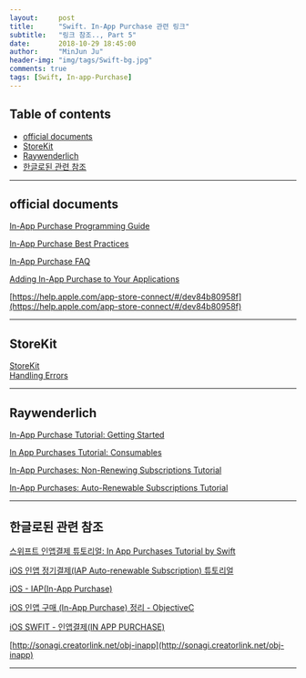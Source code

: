 ```yaml
---
layout:     post
title:      "Swift. In-App Purchase 관련 링크"
subtitle:   "링크 참조.., Part 5"
date:       2018-10-29 18:45:00
author:     "MinJun Ju"
header-img: "img/tags/Swift-bg.jpg"
comments: true 
tags: [Swift, In-app-Purchase]
---
```


## Table of contents 

  - [<U>official documents</U>](#section-id-12)
  - [<U>StoreKit</U>](#section-id-26)
  - [<U>Raywenderlich</U>](#section-id-33)
  - [<U>한글로된 관련 참조</U>](#section-id-46)
  
---

<div id='section-id-12'/>

## official documents 

[In-App Purchase Programming Guide](https://developer.apple.com/library/archive/documentation/NetworkingInternet/Conceptual/StoreKitGuide/Introduction.html#//apple_ref/doc/uid/TP40008267)<br>

[In-App Purchase Best Practices](https://developer.apple.com/library/archive/technotes/tn2387/_index.html#//apple_ref/doc/uid/DTS40014795)<br>

[In-App Purchase FAQ](https://developer.apple.com/library/archive/technotes/tn2413/_index.html#//apple_ref/doc/uid/DTS40016228)<br>

[Adding In-App Purchase to Your Applications](https://developer.apple.com/library/archive/technotes/tn2259/_index.html#//apple_ref/doc/uid/DTS40009578)<br>

[https://help.apple.com/app-store-connect/#/dev84b80958f](https://help.apple.com/app-store-connect/#/dev84b80958f)

---

<div id='section-id-26'/>

## StoreKit

[StoreKit](https://developer.apple.com/documentation/storekit)<br>
[Handling Errors](https://developer.apple.com/documentation/storekit/handling_errors)<br>

---

<div id='section-id-33'/>

## Raywenderlich

[In-App Purchase Tutorial: Getting Started](https://www.raywenderlich.com/5456-in-app-purchase-tutorial-getting-started)<br>

[In App Purchases Tutorial: Consumables](https://www.raywenderlich.com/1145-in-app-purchases-tutorial-consumables)<br>

[In-App Purchases: Non-Renewing Subscriptions Tutorial](https://www.raywenderlich.com/754-in-app-purchases-non-renewing-subscriptions-tutorial)

[In-App Purchases: Auto-Renewable Subscriptions Tutorial](https://www.raywenderlich.com/659-in-app-purchases-auto-renewable-subscriptions-tutorial)


---

<div id='section-id-46'/>

## 한글로된 관련 참조 

[스위프트 인앱결제 튜토리얼: In App Purchases Tutorial by Swift](http://www.appleofeyes.com/%EC%8A%A4%EC%9C%84%ED%94%84%ED%8A%B8-%EC%9D%B8%EC%95%B1%EA%B2%B0%EC%A0%9C-%ED%8A%9C%ED%86%A0%EB%A6%AC%EC%96%BC-app-purchases-tutorial-swift/)<br>

[iOS 인앱 정기결제(IAP Auto-renewable Subscription) 튜토리얼](https://www.letmecompile.com/in-app-purchase-auto-renewable-subscription/)<br>

[iOS - IAP(In-App Purchase)](http://korea-developer.tistory.com/entry/iOS-IAPInApp-Purchase)<br>

[iOS 인앱 구매 (In-App Purchase) 정리 - ObjectiveC](http://www.developer-leby.kim/161)<br>

[iOS SWFIT - 인앱결제(IN APP PURCHASE)](http://avilos.codes/mobile/ios-swift/ios-swift-%EC%9D%B8%EC%95%B1%EA%B2%B0%EC%A0%9Cin-app-purchase/)<br>

[http://sonagi.creatorlink.net/obj-inapp](http://sonagi.creatorlink.net/obj-inapp)


---

